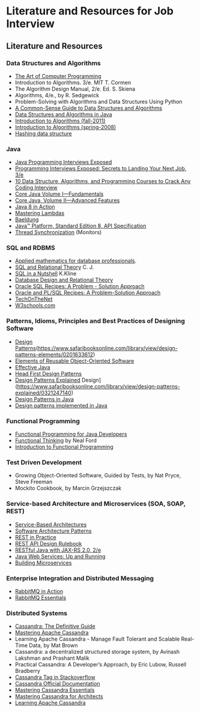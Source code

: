 ﻿# Literature and Resources for Job Interview

## Literature and Resources

### Data Structures and Algorithms

- [The Art of Computer Programming](https://www.safaribooksonline.com/library/view/art-of-computer/9780321635792/)
- Introduction to Algorithms. 3/e. MIT T. Cormen
- The Algorithm Design Manual, 2/e. Ed. S. Skiena
- Algorithms, 4/e., by R. Sedgewick
- Problem-Solving with Algorithms and Data Structures Using Python
- [A Common-Sense Guide to Data Structures and Algorithms](https://www.safaribooksonline.com/library/view/a-common-sense-guide/9781680502794/)
- [Data Structures and Algorithms in Java](https://www.safaribooksonline.com/library/view/data-structures-and/9781118771334/)
- [Introduction to Algorithms (fall-2011)](https://ocw.mit.edu/courses/electrical-engineering-and-computer-science/6-006-introduction-to-algorithms-fall-2011/)
- [Introduction to Algorithms (spring-2008)](https://ocw.mit.edu/courses/electrical-engineering-and-computer-science/6-006-introduction-to-algorithms-spring-2008/)
- [Hashing data structure](https://www.geeksforgeeks.org/hashing-data-structure/)

### Java

- [Java Programming Interviews Exposed](https://www.safaribooksonline.com/library/view/java-programming-interviews/9781118722886/)
- [Programming Interviews Exposed: Secrets to Landing Your Next Job, 3/e](https://www.safaribooksonline.com/library/view/programming-interviews-exposed/9781118283400/)
- [10 Data Structure, Algorithms, and Programming Courses to Crack Any Coding Interview](https://hackernoon.com/10-data-structure-algorithms-and-programming-courses-to-crack-any-coding-interview-e1c50b30b927)
- [Core Java Volume I—Fundamentals](https://www.safaribooksonline.com/library/view/core-java-volume/9780134177335/)
- [Core Java, Volume II—Advanced Features](https://www.safaribooksonline.com/library/view/core-java-volume/9780134177878/)
- [Java 8 in Action](https://www.safaribooksonline.com/library/view/java-8-in/9781617291999/)
- [Mastering Lambdas](https://www.safaribooksonline.com/library/view/mastering-lambdas/9780071829625/)
- [Baeldung](http://www.baeldung.com)
- [Java™ Platform, Standard Edition 8, API Specification](https://docs.oracle.com/javase/8/docs/api/)
- [Thread Synchronization](http://www.artima.com/insidejvm/ed2/threadsynchP.html) (Monitors)

### SQL and RDBMS

- [Applied mathematics for database professionals](https://www.safaribooksonline.com/library/view/applied-mathematics-for/9781430203483/).
- [SQL and Relational Theory](https://www.safaribooksonline.com/library/view/sql-and-relational/9781491941164/) C. J.
- [SQL in a Nutshell](https://www.safaribooksonline.com/library/view/sql-in-a/9780596155322/) K.Kline
- [Database Design and Relational Theory](https://www.safaribooksonline.com/library/view/database-design-and/9781449330187/)
- [Oracle SQL Recipes: A Problem - Solution Approach](https://www.safaribooksonline.com/library/view/oracle-sql-recipes/9781430225096/)
- [Oracle and PL/SQL Recipes: A Problem-Solution Approach](https://www.safaribooksonline.com/library/view/oracle-and-plsql/9781430232070)
- [TechOnTheNet](https://www.techonthenet.com/oracle/)
- [W3schools.com](https://www.w3schools.com/sql/default.asp)

### Patterns, Idioms, Principles and Best Practices of Designing Software

- [Design Patterns](https://www.safaribooksonline.com/library/view/design-patterns-elements/0201633612)(https://www.safaribooksonline.com/library/view/design-patterns-elements/0201633612)
- [Elements of Reusable Object-Oriented Software](https://www.safaribooksonline.com/library/view/design-patterns-elements/0201633612)
- [Effective Java](https://www.safaribooksonline.com/library/view/effective-java-third/9780134686097)
- [Head First Design Patterns](https://www.safaribooksonline.com/library/view/head-first-design/0596007124)
- [Design Patterns Explained](https://www.safaribooksonline.com/library/view/design-patterns-explained/0321247140)
  Design](https://www.safaribooksonline.com/library/view/design-patterns-explained/0321247140)
- [Design Patterns in Java](https://www.safaribooksonline.com/library/view/design-patterns-in/9780133489989)
- [Design patterns implemented in Java](http://java-design-patterns.com)

### Functional Programming

- [Functional Programming for Java Developers](https://www.safaribooksonline.com/library/view/functional-programming-for/9781449312657/)
- [Functional Thinking](https://www.safaribooksonline.com/library/view/functional-thinking/9781449365509/) by Neal Ford
- [Introduction to Functional Programming](https://www.safaribooksonline.com/library/view/introduction-to-functional/9781491962756/)

### Test Driven Development

- Growing Object-Oriented Software, Guided by Tests, by Nat Pryce, Steve Freeman
- Mockito Cookbook, by Marcin Grzejszczak

### Service-based Architecture and Microservices (SOA, SOAP, REST)

- [Service-Based Architectures](https://www.safaribooksonline.com/library/view/service-based-architectures/9781491932636/)
- [Software Architecture Patterns](https://www.safaribooksonline.com/library/view/software-architecture-patterns/9781491971437/)
- [REST in Practice](https://www.safaribooksonline.com/library/view/rest-in-practice/9781449383312/)
- [REST API Design Rulebook](https://www.safaribooksonline.com/library/view/rest-api-design/9781449317904/)
- [RESTful Java with JAX-RS 2.0, 2/e](https://www.safaribooksonline.com/library/view/restful-java-with/9781449361433/)
- [Java Web Services: Up and Running](https://www.safaribooksonline.com/library/view/java-web-services/9781449373856/)
- [Building Microservices](https://www.safaribooksonline.com/library/view/building-microservices/9781491950340/)

### Enterprise Integration and Distributed Messaging

- [RabbitMQ in Action](https://www.safaribooksonline.com/library/view/rabbitmq-in-action/9781935182979/)
- [RabbitMQ Essentials](https://www.safaribooksonline.com/library/view/rabbitmq-essentials/9781783983209/)

### Distributed Systems

- [Cassandra: The Definitive Guide](https://www.safaribooksonline.com/library/view/cassandra-the-definitive/9781491933657/)
- [Mastering Apache Cassandra](https://www.safaribooksonline.com/library/view/mastering-apache-cassandra/9781784392611/)
- Learning Apache Cassandra - Manage Fault Tolerant and Scalable Real-Time Data, by Mat Brown
- Cassandra: a decentralized structured storage system, by Avinash Lakshman and Prashant Malik
- Practical Cassandra: A Developer’s Approach, by Eric Lubow, Russell Bradberry
- [Cassandra Tag in Stackoverflow](https://stackoverflow.com/questions/tagged/cassandra)
- [Cassandra Official Documentation](http://cassandra.apache.org/doc/latest)
- [Mastering Cassandra Essentials](https://www.safaribooksonline.com/library/view/mastering-cassandra-essentials/9781491994122/)
- [Mastering Cassandra for Architects](https://www.safaribooksonline.com/library/view/berglund-and-mccullough/9781449327378/)
- [Learning Apache Cassandra](https://www.safaribooksonline.com/library/view/learning-apache-cassandra/9781771372947/)
